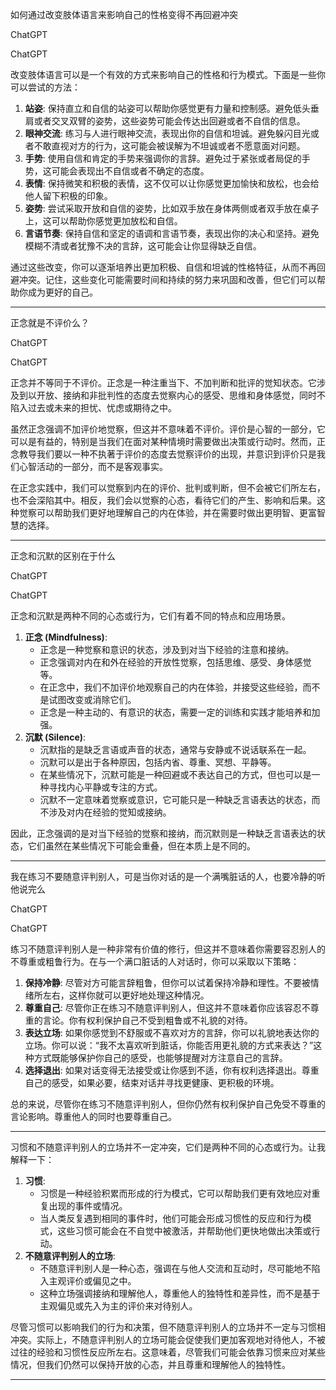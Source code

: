 如何通过改变肢体语言来影响自己的性格变得不再回避冲突

ChatGPT

ChatGPT

改变肢体语言可以是一个有效的方式来影响自己的性格和行为模式。下面是一些你可以尝试的方法：

1. **站姿**: 保持直立和自信的站姿可以帮助你感觉更有力量和控制感。避免低头垂肩或者交叉双臂的姿势，这些姿势可能会传达出回避或者不自信的信息。
2. **眼神交流**: 练习与人进行眼神交流，表现出你的自信和坦诚。避免躲闪目光或者不敢直视对方的行为，这可能会被误解为不坦诚或者不愿意面对问题。
3. **手势**: 使用自信和肯定的手势来强调你的言辞。避免过于紧张或者局促的手势，这可能会表现出不自信或者不确定的态度。
4. **表情**: 保持微笑和积极的表情，这不仅可以让你感觉更加愉快和放松，也会给他人留下积极的印象。
5. **姿势**: 尝试采取开放和自信的姿势，比如双手放在身体两侧或者双手放在桌子上，这可以帮助你感觉更加放松和自信。
6. **言语节奏**: 保持自信和坚定的语调和言语节奏，表现出你的决心和坚持。避免模糊不清或者犹豫不决的言辞，这可能会让你显得缺乏自信。

通过这些改变，你可以逐渐培养出更加积极、自信和坦诚的性格特征，从而不再回避冲突。记住，这些变化可能需要时间和持续的努力来巩固和改善，但它们可以帮助你成为更好的自己。

---

正念就是不评价么？

ChatGPT

ChatGPT

正念并不等同于不评价。正念是一种注重当下、不加判断和批评的觉知状态。它涉及到以开放、接纳和非批判性的态度去觉察内心的感受、思维和身体感觉，同时不陷入过去或未来的担忧、忧虑或期待之中。

虽然正念强调不加评价地觉察，但这并不意味着不评价。评价是心智的一部分，它可以是有益的，特别是当我们在面对某种情境时需要做出决策或行动时。然而，正念教导我们要以一种不执著于评价的态度去觉察评价的出现，并意识到评价只是我们心智活动的一部分，而不是客观事实。

在正念实践中，我们可以觉察到内在的评价、批判或判断，但不会被它们所左右，也不会深陷其中。相反，我们会以觉察的心态，看待它们的产生、影响和后果。这种觉察可以帮助我们更好地理解自己的内在体验，并在需要时做出更明智、更富智慧的选择。

---

正念和沉默的区别在于什么

ChatGPT

ChatGPT

正念和沉默是两种不同的心态或行为，它们有着不同的特点和应用场景。

1. **正念 (Mindfulness)**:
   - 正念是一种觉察和意识的状态，涉及到对当下经验的注意和接纳。
   - 正念强调对内在和外在经验的开放性觉察，包括思维、感受、身体感觉等。
   - 在正念中，我们不加评价地观察自己的内在体验，并接受这些经验，而不是试图改变或消除它们。
   - 正念是一种主动的、有意识的状态，需要一定的训练和实践才能培养和加强。
2. **沉默 (Silence)**:
   - 沉默指的是缺乏言语或声音的状态，通常与安静或不说话联系在一起。
   - 沉默可以是出于各种原因，包括内省、尊重、冥想、平静等。
   - 在某些情况下，沉默可能是一种回避或不表达自己的方式，但也可以是一种寻找内心平静或专注的方式。
   - 沉默不一定意味着觉察或意识，它可能只是一种缺乏言语表达的状态，而不涉及对内在经验的觉知或接纳。

因此，正念强调的是对当下经验的觉察和接纳，而沉默则是一种缺乏言语表达的状态，它们虽然在某些情况下可能会重叠，但在本质上是不同的。

---

我在练习不要随意评判别人，可是当你对话的是一个满嘴脏话的人，也要冷静的听他说完么

ChatGPT

ChatGPT

练习不随意评判别人是一种非常有价值的修行，但这并不意味着你需要容忍别人的不尊重或粗鲁行为。在与一个满口脏话的人对话时，你可以采取以下策略：

1. **保持冷静**: 尽管对方可能言辞粗鲁，但你可以试着保持冷静和理性。不要被情绪所左右，这样你就可以更好地处理这种情况。
2. **尊重自己**: 尽管你正在练习不随意评判别人，但这并不意味着你应该容忍不尊重的言论。你有权利保护自己不受到粗鲁或不礼貌的对待。
3. **表达立场**: 如果你感觉到不舒服或不喜欢对方的言辞，你可以礼貌地表达你的立场。你可以说：“我不太喜欢听到脏话，你能否用更礼貌的方式来表达？”这种方式既能够保护你自己的感受，也能够提醒对方注意自己的言辞。
4. **选择退出**: 如果对话变得无法接受或让你感到不适，你有权利选择退出。尊重自己的感受，如果必要，结束对话并寻找更健康、更积极的环境。

总的来说，尽管你在练习不随意评判别人，但你仍然有权利保护自己免受不尊重的言论影响。尊重他人的同时也要尊重自己。

----

习惯和不随意评判别人的立场并不一定冲突，它们是两种不同的心态或行为。让我解释一下：

1. **习惯**:
   - 习惯是一种经验积累而形成的行为模式，它可以帮助我们更有效地应对重复出现的事件或情况。
   - 当人类反复遇到相同的事件时，他们可能会形成习惯性的反应和行为模式，这些习惯可能会在不自觉中被激活，并帮助他们更快地做出决策或行动。
2. **不随意评判别人的立场**:
   - 不随意评判别人是一种心态，强调在与他人交流和互动时，尽可能地不陷入主观评价或偏见之中。
   - 这种立场强调接纳和理解他人，尊重他人的独特性和差异性，而不是基于主观偏见或先入为主的评价来对待别人。

尽管习惯可以影响我们的行为和决策，但不随意评判别人的立场并不一定与习惯相冲突。实际上，不随意评判别人的立场可能会促使我们更加客观地对待他人，不被过往的经验和习惯性反应所左右。这意味着，尽管我们可能会依靠习惯来应对某些情况，但我们仍然可以保持开放的心态，并且尊重和理解他人的独特性。

---

